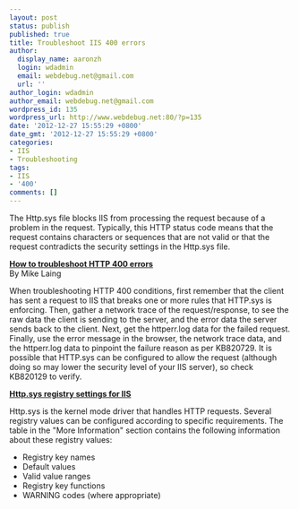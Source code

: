 ```yaml
---
layout: post
status: publish
published: true
title: Troubleshoot IIS 400 errors
author:
  display_name: aaronzh
  login: wdadmin
  email: webdebug.net@gmail.com
  url: ''
author_login: wdadmin
author_email: webdebug.net@gmail.com
wordpress_id: 135
wordpress_url: http://www.webdebug.net:80/?p=135
date: '2012-12-27 15:55:29 +0800'
date_gmt: '2012-12-27 15:55:29 +0800'
categories:
- IIS
- Troubleshooting
tags:
- IIS
- '400'
comments: []
---
```

<p>The Http.sys file blocks IIS from processing the request because of a problem in the request. Typically, this HTTP status code means that the request contains characters or sequences that are not valid or that the request contradicts the security settings in the Http.sys file.</p>
<p><strong><a href="http://blogs.msdn.com/b/webtopics/archive/2009/01/29/how-to-troubleshoot-http-400-errors.aspx" target="_blank">How to troubleshoot HTTP 400 errors</a></strong><br />
By Mike Laing</p>
<p>When troubleshooting HTTP 400 conditions, first remember that the client has sent a request to IIS that breaks one or more rules that HTTP.sys is enforcing. Then, gather a network trace of the request/response, to see the raw data the client is sending to the server, and the error data the server sends back to the client. Next, get the httperr.log data for the failed request. Finally, use the error message in the browser, the network trace data, and the httperr.log data to pinpoint the failure reason as per KB820729. It is possible that HTTP.sys can be configured to allow the request (although doing so may lower the security level of your IIS server), so check KB820129 to verify.</p>
<!--more-->
<p><strong><a href="http://support.microsoft.com/kb/820129/en-us" target="_blank">Http.sys registry settings for IIS</a></strong></p>
<p>Http.sys is the kernel mode driver that handles HTTP requests. Several registry values can be configured according to specific requirements. The table in the "More Information" section contains the following information about these registry values:</p>
<ul>
<li>Registry key names</li>
<li>Default values</li>
<li>Valid value ranges</li>
<li>Registry key functions</li>
<li>WARNING codes (where appropriate)</li><br />
</ul></p>
